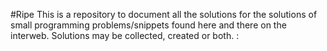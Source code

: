#Ripe
This is a repository to document all the solutions for the solutions of small programming problems/snippets found here and there on the interweb. Solutions may be collected, created or both.
:
